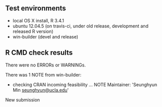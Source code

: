 ## Test environments
* local OS X install, R 3.4.1
* ubuntu 12.04.5 (on travis-ci, under old release, development and released R version)
* win-builder (devel and release)

## R CMD check results
There were no ERRORs or WARNINGs. 

There was 1 NOTE from win-builder:

* checking CRAN incoming feasibility ... NOTE
Maintainer: 'Seunghyun Min <seunghyun@ucla.edu>'

New submission


